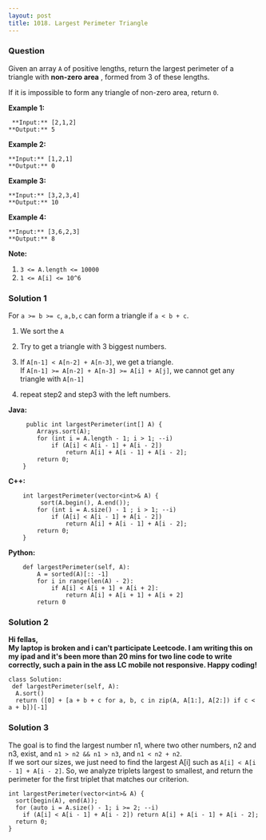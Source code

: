 ```yaml
---
layout: post
title: 1018. Largest Perimeter Triangle
---
```

### Question
Given an array `A` of positive lengths, return the largest perimeter of a
triangle with **non-zero area** , formed from 3 of these lengths.

If it is impossible to form any triangle of non-zero area, return `0`.



 **Example 1:**

    
    
     **Input:** [2,1,2]
    **Output:** 5
    

**Example 2:**

    
    
    **Input:** [1,2,1]
    **Output:** 0
    

**Example 3:**

    
    
    **Input:** [3,2,3,4]
    **Output:** 10
    

**Example 4:**

    
    
    **Input:** [3,6,2,3]
    **Output:** 8
    



 **Note:**

  1. `3 <= A.length <= 10000`
  2. `1 <= A[i] <= 10^6`

### Solution 1
For `a >= b >= c`, `a,b,c` can form a triangle if `a < b + c`.

  1. We sort the `A`
  2. Try to get a triangle with 3 biggest numbers.
  3. If `A[n-1] < A[n-2] + A[n-3]`, we get a triangle.  
If `A[n-1] >= A[n-2] + A[n-3] >= A[i] + A[j]`, we cannot get any triangle with
`A[n-1]`

  4. repeat step2 and step3 with the left numbers.

 **Java:**

    
    
         public int largestPerimeter(int[] A) {
            Arrays.sort(A);
            for (int i = A.length - 1; i > 1; --i)
                if (A[i] < A[i - 1] + A[i - 2])
                    return A[i] + A[i - 1] + A[i - 2];
            return 0;
        }
    

**C++:**

    
    
        int largestPerimeter(vector<int>& A) {
             sort(A.begin(), A.end());
            for (int i = A.size() - 1 ; i > 1; --i)
                if (A[i] < A[i - 1] + A[i - 2])
                    return A[i] + A[i - 1] + A[i - 2];
            return 0;
        }
    

**Python:**

    
    
        def largestPerimeter(self, A):
            A = sorted(A)[:: -1]
            for i in range(len(A) - 2):
                if A[i] < A[i + 1] + A[i + 2]:
                    return A[i] + A[i + 1] + A[i + 2]
            return 0
    


### Solution 2
**Hi fellas,  
My laptop is broken and i can't participate Leetcode. I am writing this on my
ipad and it's been more than 20 mins for two line code to write correctly,
such a pain in the ass LC mobile not responsive. Happy coding!**

    
    
    class Solution:
     def largestPerimeter(self, A):
      A.sort()
      return ([0] + [a + b + c for a, b, c in zip(A, A[1:], A[2:]) if c < a + b])[-1]
    


### Solution 3
The goal is to find the largest number n1, where two other numbers, n2 and n3,
exist, and `n1 > n2 && n1 > n3`, and `n1 < n2 + n2`.  
If we sort our sizes, we just need to find the largest A[i] such as `A[i] <
A[i - 1] + A[i - 2]`. So, we analyze triplets largest to smallest, and return
the perimeter for the first triplet that matches our criterion.

    
    
    int largestPerimeter(vector<int>& A) {
      sort(begin(A), end(A));
      for (auto i = A.size() - 1; i >= 2; --i)
        if (A[i] < A[i - 1] + A[i - 2]) return A[i] + A[i - 1] + A[i - 2];
      return 0;
    }
    



